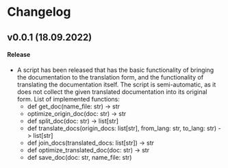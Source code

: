 # Changelog
<!--
## vX.X.X (DATE)

#### Bug Fixes:
- [# XXX](https : / / github . com / XXX) DESCRIPTION

#### Invalid Fixed:
- [# XXX](https : / / github . com / XXX) DESCRIPTION

#### Documenting:
- [# XXX](https : / / github . com / XXX) DESCRIPTION

#### Duplicating:
- [# XXX](https : / / github . com / XXX) DESCRIPTION

#### Enhancements:
- [# XXX](https : / / github . com / XXX) DESCRIPTION

---

## vX.X.X (DATE)

#### Bug Fixes:
- [# XXX](https : / / github . com / XXX) DESCRIPTION

#### Invalid Fixed:
- [# XXX](https : / / github . com / XXX) DESCRIPTION

#### Documenting:
- [# XXX](https : / / github . com / XXX) DESCRIPTION

#### Duplicating:
- [# XXX](https : / / github . com / XXX) DESCRIPTION

#### Enhancements:
- [# XXX](https : / / github . com / XXX) DESCRIPTION

---
-->
## v0.0.1 (18.09.2022)

#### Release
- A script has been released that has the basic functionality of bringing the documentation to the translation form, and the functionality of translating the documentation itself. The script is semi-automatic, as it does not collect the given translated documentation into its original form. List of implemented functions:
	- def get_doc(name_file: str) -> str
	- optimize_origin_doc(doc: str) -> str
	- def split_doc(doc: str) -> list[str]
	- def translate_docs(origin_docs: list[str], from_lang: str, to_lang: str) -> list[str]
	- def join_docs(translated_docs: list[str]) -> str
	- def optimize_translated_doc(doc: str) -> str
	- def save_doc(doc: str, name_file: str)
